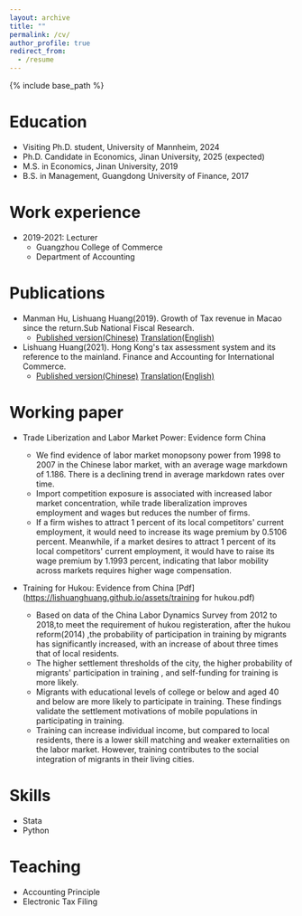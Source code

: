 ```yaml
---
layout: archive
title: ""
permalink: /cv/
author_profile: true
redirect_from:
  - /resume
---
```


{% include base_path %}

Education
======
* Visiting Ph.D. student, University of Mannheim, 2024 
* Ph.D. Candidate in Economics, Jinan University, 2025 (expected)
* M.S. in Economics, Jinan University, 2019
* B.S. in Management, Guangdong University of Finance, 2017

Work experience
======
* 2019-2021: Lecturer
  * Guangzhou College of Commerce
  * Department of Accounting 

Publications
======

* Manman Hu, Lishuang Huang(2019). Growth of Tax revenue in Macao since the return.Sub National Fiscal Research.
  - [Published version(Chinese)](https://lishuanghuang.github.io/assets/Macau.pdf)   [Translation(English)](https://lishuanghuang.github.io/assets/Macau_eng.pdf)
* Lishuang Huang(2021). Hong Kong's tax assessment system and its reference to the mainland. Finance and Accounting for International Commerce.
  - [Published version(Chinese)](https://lishuanghuang.github.io/assets/Hongkong.pdf)   [Translation(English)](https://lishuanghuang.github.io/assets/Hongkong_eng.pdf)

Working paper
======
* Trade Liberization and Labor Market Power: Evidence form China
  - We find evidence of labor market monopsony power from 1998 to 2007 in the Chinese labor market, with an average wage markdown of 1.186. There is a declining trend in average markdown rates over time.
  - Import competition exposure is associated with increased labor market concentration, while trade liberalization improves employment and wages but reduces the number of firms.
  - If a firm wishes to attract 1 percent of its local competitors' current employment, it would need to increase its wage premium by 0.5106 percent. Meanwhile, if a market desires to attract 1 percent of its local competitors' current employment, it would have to raise its wage premium by 1.1993 percent, indicating that labor mobility across markets requires higher wage compensation.

* Training for Hukou: Evidence from China [Pdf](https://lishuanghuang.github.io/assets/training for hukou.pdf)
  * Based on data of the China Labor Dynamics Survey from 2012 to 2018,to meet the requirement of hukou registeration,  after the hukou reform(2014) ,the probability of participation in training by migrants has significantly increased, with an increase of about three times that of local residents.
  * The higher settlement thresholds of the city, the higher probability of migrants' participation in training , and self-funding for training is more likely.
  * Migrants with educational levels of college or below and aged 40 and below are more likely to participate in training. These findings validate the settlement motivations of mobile populations in participating in training.
  * Training can increase individual income, but compared to local residents, there is a  lower skill matching and weaker externalities on the labor market. However, training contributes to the social integration of migrants in their living cities. 
  
Skills
======
* Stata
* Python
  
Teaching
======
* Accounting Principle
* Electronic Tax Filing    
  
